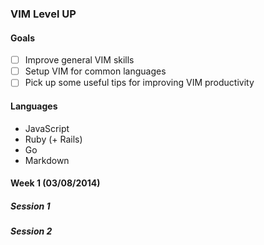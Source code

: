 ### VIM Level UP

#### Goals

- [ ] Improve general VIM skills
- [ ] Setup VIM for common languages
- [ ] Pick up some useful tips for improving VIM productivity

#### Languages

* JavaScript
* Ruby (+ Rails)
* Go
* Markdown

#### Week 1 (03/08/2014)

##### Session 1

##### Session 2



